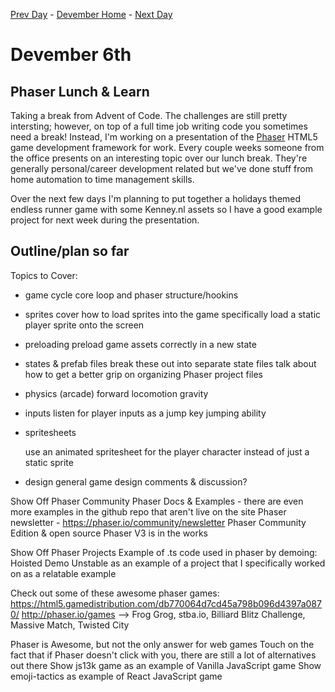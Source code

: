 [Prev Day](../5/README.md) - [Devember Home](../README.md) - [Next Day](../7/README.md)

# Devember 6th

## Phaser Lunch & Learn
Taking a break from Advent of Code. The challenges are still pretty intersting; however, on top of a full time job writing code you sometimes need a break! Instead, I'm working on a presentation of the [Phaser](https://phaser.io) HTML5 game development framework for work. Every couple weeks someone from the office presents on an interesting topic over our lunch break. They're generally personal/career development related but we've done stuff from home automation to time management skills. 

Over the next few days I'm planning to put together a holidays themed endless runner game with some Kenney.nl assets so I have a good example project for next week during the presentation.

Outline/plan so far
---
Topics to Cover:
- game cycle
     core loop and phaser structure/hookins
- sprites
     cover how to load sprites into the game
     specifically load a static player sprite onto the screen
- preloading
     preload game assets correctly in a new state
- states & prefab files
     break these out into separate state files
     talk about how to get a better grip on organizing Phaser project files
- physics (arcade)
     forward locomotion
     gravity
- inputs
     listen for player inputs as a jump key
     jumping ability
- spritesheets

     use an animated spritesheet for the player character instead of just a static sprite
- design
     general game design comments & discussion?

Show Off Phaser Community
Phaser Docs & Examples - there are even more examples in the github repo that aren't live on the site
Phaser newsletter - https://phaser.io/community/newsletter
Phaser Community Edition & open source
Phaser V3 is in the works

Show Off Phaser Projects
Example of .ts code used in phaser by demoing: Hoisted
Demo Unstable as an example of a project that I specifically worked on as a relatable example

Check out some of these awesome phaser games:
https://html5.gamedistribution.com/db770064d7cd45a798b096d4397a0870/
http://phaser.io/games --> Frog Grog, stba.io, Billiard Blitz Challenge, Massive Match, Twisted City

Phaser is Awesome, but not the only answer for web games
Touch on the fact that if Phaser doesn't click with you, there are still a lot of alternatives out there
Show js13k game as an example of Vanilla JavaScript game
Show emoji-tactics as example of React JavaScript game